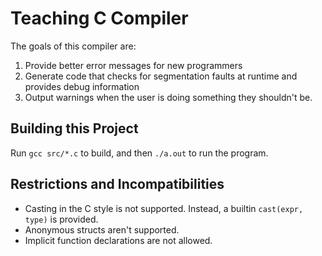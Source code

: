 # Teaching C Compiler
The goals of this compiler are:

1. Provide better error messages for new programmers
2. Generate code that checks for segmentation faults at runtime and provides debug
   information
3. Output warnings when the user is doing something they shouldn't be.


## Building this Project
Run `gcc src/*.c` to build, and then `./a.out` to run the program.

## Restrictions and Incompatibilities

- Casting in the C style is not supported. Instead, a builtin `cast(expr, type)`
  is provided.
- Anonymous structs aren't supported.
- Implicit function declarations are not allowed.
